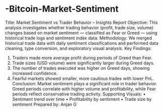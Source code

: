 # -Bitcoin-Market-Sentiment

Title: Market Sentiment vs Trader Behavior – Insights Report 
Objective: 
This analysis investigates whether trading behavior (profit, trade size, volume) changes based on 
market sentiment — classified as Fear or Greed — using historical trade logs and sentiment index 
data. 
Methodology: 
We merged historical trade data with daily sentiment classifications and performed data cleaning, 
type conversion, and exploratory visual analysis. 
Key Findings: 
1. Traders made more average profit during periods of Greed than Fear. 
2. Trade sizes (USD volume) were significantly larger during Greed days. 
3. The number of trades executed was higher on Greed days, showing increased confidence. 
4. Fearful markets showed smaller, more cautious trades with lower PnL. 
Conclusion: 
Market sentiment plays a significant role in trader behavior. Greed periods correlate with higher 
volume and profitability, while Fear periods reflect conservative trading activity. 
Supporting Visuals: 
• Sentiment trend over time 
• Profitability by sentiment 
• Trade size by sentiment 
Prepared by: 
Anjan G
